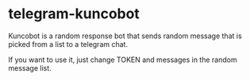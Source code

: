 # telegram-kuncobot

Kuncobot is a random response bot that sends random message that is picked from a list to a telegram chat.

If you want to use it, just change TOKEN and messages in the random message list.
